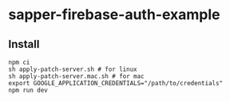 # sapper-firebase-auth-example

## Install

```
npm ci
sh apply-patch-server.sh # for linux
sh apply-patch-server.mac.sh # for mac
export GOOGLE_APPLICATION_CREDENTIALS="/path/to/credentials"
npm run dev
```
